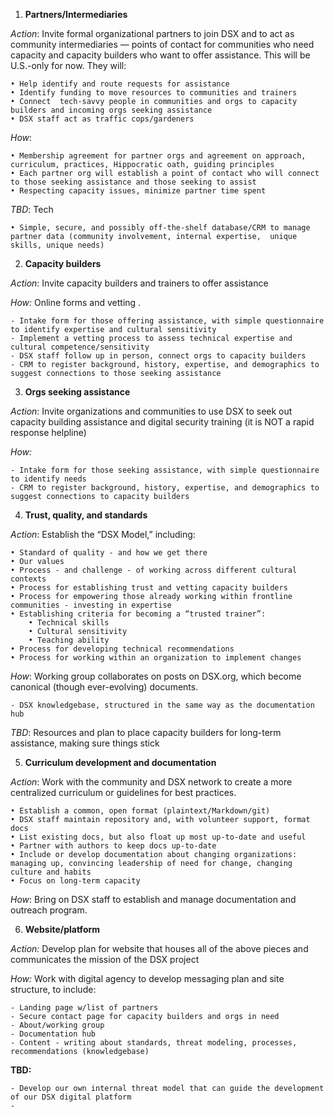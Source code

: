 1. **Partners/Intermediaries**
 
*Action*: Invite formal organizational partners to join DSX and to act as community intermediaries — points of contact for communities who need capacity and capacity builders who want to offer assistance. This will be U.S.-only for now.  They will: 

	• Help identify and route requests for assistance
	• Identify funding to move resources to communities and trainers
	• Connect  tech-savvy people in communities and orgs to capacity builders and incoming orgs seeking assistance 
	• DSX staff act as traffic cops/gardeners

*How*: 

	• Membership agreement for partner orgs and agreement on approach, curriculum, practices, Hippocratic oath, guiding principles 
	• Each partner org will establish a point of contact who will connect to those seeking assistance and those seeking to assist
	• Respecting capacity issues, minimize partner time spent

*TBD*: Tech  

	• Simple, secure, and possibly off-the-shelf database/CRM to manage partner data (community involvement, internal expertise,  unique skills, unique needs)

2. **Capacity builders** 

*Action*:  Invite capacity builders and trainers to offer assistance 

*How:*  Online forms and vetting .

	- Intake form for those offering assistance, with simple questionnaire to identify expertise and cultural sensitivity
	- Implement a vetting process to assess technical expertise and cultural competence/sensitivity
	- DSX staff follow up in person, connect orgs to capacity builders
	- CRM to register background, history, expertise, and demographics to suggest connections to those seeking assistance 

3. **Orgs seeking assistance** 

*Action*: Invite organizations and communities to use DSX to seek out capacity building assistance and digital security training (it is NOT a rapid response helpline)

*How:* 

	- Intake form for those seeking assistance, with simple questionnaire to identify needs
	- CRM to register background, history, expertise, and demographics to suggest connections to capacity builders  

4. **Trust, quality, and standards**
 
*Action*: Establish the “DSX Model,” including:
     
	• Standard of quality - and how we get there
	• Our values
	• Process - and challenge - of working across different cultural contexts
	• Process for establishing trust and vetting capacity builders
	• Process for empowering those already working within frontline communities - investing in expertise
	• Establishing criteria for becoming a “trusted trainer”:
		• Technical skills
		• Cultural sensitivity
		• Teaching ability
	• Process for developing technical recommendations
	• Process for working within an organization to implement changes

*How*: Working group collaborates on posts on DSX.org, which become canonical (though ever-evolving) documents.

	- DSX knowledgebase, structured in the same way as the documentation hub 

*TBD*: Resources and plan to place capacity builders for long-term assistance, making sure things stick 

5. **Curriculum development and documentation**
 
*Action*: Work with the community and DSX network to create a more centralized curriculum or guidelines for best practices. 

	• Establish a common, open format (plaintext/Markdown/git)
	• DSX staff maintain repository and, with volunteer support, format docs
	• List existing docs, but also float up most up-to-date and useful
	• Partner with authors to keep docs up-to-date
	• Include or develop documentation about changing organizations: managing up, convincing leadership of need for change, changing culture and habits
	• Focus on long-term capacity

*How*: Bring on DSX staff to establish and manage documentation and outreach program. 

6. **Website/platform**

*Action:* Develop plan for website that houses all of the above pieces and communicates the mission of the DSX project  

*How:* Work with  digital agency to develop messaging plan and site structure, to include: 

	- Landing page w/list of partners 
	- Secure contact page for capacity builders and orgs in need 
	- About/working group 
	- Documentation hub 
	- Content - writing about standards, threat modeling, processes, recommendations (knowledgebase)

**TBD:** 

	- Develop our own internal threat model that can guide the development of our DSX digital platform
	-  
